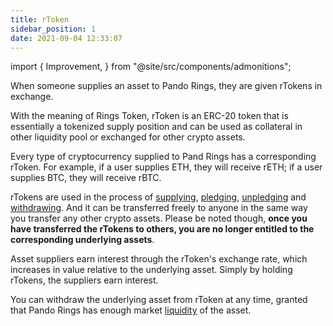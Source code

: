 ```yaml
---
title: rToken
sidebar_position: 1
date: 2021-09-04 12:33:07
---
```


import {
  Improvement,
} from "@site/src/components/admonitions";

<Improvement msg="contract address of rTokens"/>

When someone supplies an asset to Pando Rings, they are given rTokens in exchange.

With the meaning of Rings Token, rToken is an ERC-20 token that is essentially a tokenized supply position and can be used as collateral in other liquidity pool or exchanged for other crypto assets.

Every type of cryptocurrency supplied to Pand Rings has a corresponding rToken. For example, if a user supplies ETH, they will receive rETH; if a user supplies BTC, they will receive rBTC.

rTokens are used in the process of [supplying](./glossary), [pledging](./glossary), [unpledging](./glossary) and [withdrawing](./glossary). And it can be transferred freely to anyone in the same way you transfer any other crypto assets. Please be noted though, **once you have transferred the rTokens to others, you are no longer entitled to the corresponding underlying assets**.

Asset suppliers earn interest through the rToken's exchange rate, which increases in value relative to the underlying asset. Simply by holding rTokens, the suppliers earn interest.

You can withdraw the underlying asset from rToken at any time, granted that Pando Rings has enough market [liquidity](./glossary) of the asset.

